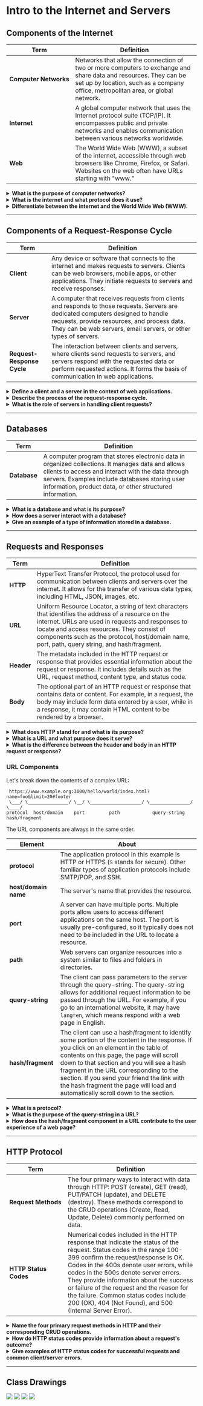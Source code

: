 # Intro to the Internet and Servers

## Components of the Internet

| Term | Definition |
| ---- | ---------- |
| __Computer&nbsp;Networks__ | Networks that allow the connection of two or more computers to exchange and share data and resources. They can be set up by location, such as a company office, metropolitan area, or global network. |
| __Internet__ | A global computer network that uses the Internet protocol suite (TCP/IP). It encompasses public and private networks and enables communication between various networks worldwide. |
| __Web__ | The World Wide Web (WWW), a subset of the internet, accessible through web browsers like Chrome, Firefox, or Safari. Websites on the web often have URLs starting with "www." |

<details>
<summary><strong>What is the purpose of computer networks?</strong></summary>

Computer networks allow the connection of two or more computers to exchange and share data and resources. They facilitate communication and collaboration among users, enable the sharing of files and printers, and provide access to the internet.
</details>

<details>
<summary><strong>What is the internet and what protocol does it use?</strong></summary>

The internet is a global computer network that connects millions of computers and networks worldwide. It uses the Internet Protocol suite (TCP/IP) to enable communication and data transfer between different devices and networks.
</details>

<details>
<summary><strong>Differentiate between the internet and the World Wide Web (WWW).</strong></summary>

The internet is the vast network infrastructure that connects computers and networks globally, allowing them to communicate and exchange data. On the other hand, the World Wide Web (WWW) is a subset of the internet that consists of websites, web pages, and web content accessible through web browsers. The WWW is an application that utilizes the internet infrastructure to deliver information and multimedia resources.
</details>

---

## Components of a Request-Response Cycle

| Term | Definition |
| ---- | ---------- |
| __Client__ | Any device or software that connects to the internet and makes requests to servers. Clients can be web browsers, mobile apps, or other applications. They initiate requests to servers and receive responses. |
| __Server__ | A computer that receives requests from clients and responds to those requests. Servers are dedicated computers designed to handle requests, provide resources, and process data. They can be web servers, email servers, or other types of servers. |
| __Request-Response Cycle__ | The interaction between clients and servers, where clients send requests to servers, and servers respond with the requested data or perform requested actions. It forms the basis of communication in web applications. |

<details>
<summary><strong>Define a client and a server in the context of web applications.</strong></summary>

In the context of web applications, a client refers to any device or software (such as a web browser or mobile app) that connects to the internet and makes requests to servers. Clients initiate requests to servers to retrieve data or perform actions.

A server, on the other hand, is a computer that receives requests from clients and responds to those requests. Servers are dedicated computers designed to handle requests, provide resources, and process data. They store and serve web pages, process application logic, and interact with databases or other external systems.
</details>

<details>
<summary><strong>Describe the process of the request-response cycle.</strong></summary>

The request-response cycle is the interaction between clients and servers in a web application. The process typically involves the following steps:

1. The client sends a request to the server. The request includes information such as the desired resource (e.g., a specific web page) and any additional data or parameters.

2. The server receives the request and processes it. This may involve interpreting the requested resource, accessing databases or other resources, and performing any necessary calculations or operations.

3. The server generates a response based on the request. The response includes the requested data or performs the requested action. It may also include headers providing metadata about the response.

4. The server sends the response back to the client over the network.

5. The client receives the response and processes it. This may involve rendering web pages, displaying the requested data, or executing further actions based on the response.
</details>

<details>
<summary><strong>What is the role of servers in handling client requests?</strong></summary>

*__Summary:__*

Servers act as the central processing units in a web application, handling client requests, performing necessary computations, and returning the appropriate responses.*

*__Details:__*

Servers play a crucial role in handling client requests in a web application. When a client sends a request, the server receives it and performs various tasks, including:

- __Interpret the request__: The server examines the request to determine the desired resource or action.

- __Retrieve data__: The server may access databases, file systems, or other resources to gather the necessary data to fulfill the request.

- __Process logic__: The server may execute application logic or business rules to manipulate the data or perform required operations.

- __Generate a response__: Based on the request and processed data, the server constructs a response containing the requested information or performs the requested action.

- __Send the response__: The server sends the response back to the client over the network, ensuring that it is properly formatted and contains the necessary headers and content.
</details>

---

## Databases

| Term | Definition |
| ---- | ---------- |
| __Database__ | A computer program that stores electronic data in organized collections. It manages data and allows clients to access and interact with the data through servers. Examples include databases storing user information, product data, or other structured information. |

<details>
<summary><strong>What is a database and what is its purpose?</strong></summary>

A database is a computer program that stores electronic data in organized collections. Its purpose is to manage data effectively and provide a mechanism for clients (such as applications or users) to access, manipulate, and interact with that data. Databases provide a structured and efficient way to store and retrieve information, ensuring data integrity, security, and scalability.
</details>

<details>
<summary><strong>How does a server interact with a database?</strong></summary>

*__Summary__*

The server acts as an intermediary between the application or user and the database, enabling seamless communication and data retrieval or manipulation.

*__Details__*

Servers interact with databases through a process known as database connectivity. The server communicates with the database management system (DBMS) to perform various operations, including:

1. __Establishing a connection__: The server establishes a connection to the database by providing the necessary credentials and connection parameters.

2. __Sending queries__: The server sends structured queries, such as SQL (Structured Query Language) statements, to the database. These queries can retrieve data, modify existing data, or perform other operations.

3. __Processing the queries__: The database management system receives the queries from the server and processes them. It analyzes the queries, accesses the appropriate data, and performs the requested operations.

4. __Returning results__: Once the database has processed the queries, it sends the results back to the server. This may include retrieved data, the outcome of data modification operations, or other relevant information.

5. __Handling transactions__: In many cases, servers manage transactions that involve multiple database operations. The server ensures the atomicity, consistency, isolation, and durability (ACID) properties of the transaction, coordinating with the database to maintain data integrity.


</details>

<details>
<summary><strong>Give an example of a type of information stored in a database.</strong></summary>

Databases can store various types of information depending on the application or system. Examples include:

- __User information__: Databases can store user details such as usernames, passwords, email addresses, and other profile data.

- __Product data__: E-commerce platforms often use databases to store information about products, including names, descriptions, prices, and inventory levels.

- __Financial records__: Banks and financial institutions utilize databases to store customer transaction data, account balances, and other financial records.

- __Social media posts__: Social networking platforms store user-generated content, such as posts, comments, photos, and videos, in databases.

- __Employee records__: Human resources departments maintain databases to store employee information, including personal details, employment history, and performance records.

These examples demonstrate how databases serve as repositories for structured and organized data, allowing efficient storage, retrieval, and management of information for various purposes.
</details>

---

## Requests and Responses

| Term | Definition |
| ---- | ---------- |
| __HTTP__ | HyperText Transfer Protocol, the protocol used for communication between clients and servers over the internet. It allows for the transfer of various data types, including HTML, JSON, images, etc. |
| __URL__ | Uniform Resource Locator, a string of text characters that identifies the address of a resource on the internet. URLs are used in requests and responses to locate and access resources. They consist of components such as the protocol, host/domain name, port, path, query string, and hash/fragment. |
| __Header__ | The metadata included in the HTTP request or response that provides essential information about the request or response. It includes details such as the URL, request method, content type, and status code. |
| __Body__ | The optional part of an HTTP request or response that contains data or content. For example, in a request, the body may include form data entered by a user, while in a response, it may contain HTML content to be rendered by a browser. |

<details>
<summary><strong>What does HTTP stand for and what is its purpose?</strong></summary>

HTTP stands for HyperText Transfer Protocol. Its purpose is to facilitate communication between clients and servers over the internet. It defines the rules and conventions for how clients (such as web browsers) and servers should exchange requests and responses. HTTP enables the transfer of various data types, including HTML, JSON, images, and more, allowing clients to retrieve and interact with resources hosted on servers.
</details>

<details>
<summary><strong>What is a URL and what purpose does it serve?</strong></summary>

A URL, or Uniform Resource Locator, is a string of text characters that identifies the address of a resource on the internet. It serves as a standardized format for specifying the location of a resource, such as a web page, image, video, or API endpoint. A URL consists of components such as the protocol (e.g., HTTP or HTTPS), host/domain name, port, path, query string, and hash/fragment. URLs are used in requests to locate and access specific resources on servers.
</details>

<details>
<summary><strong>What is the difference between the header and body in an HTTP request or response?</strong></summary>

In an HTTP request or response, the header and body are distinct parts.

- __Header__: The header is the metadata included in the HTTP request or response. It provides essential information about the request or response, such as the URL, request method, content type, and status code. Headers enable communication between the client and server by conveying instructions, details, and control information.

- __Body__: The body is the optional part of an HTTP request or response that contains the data or content being sent. In a request, the body may include form data entered by a user or JSON/XML payloads. In a response, the body contains the actual content being transferred, such as HTML markup, JSON data, or binary files like images or documents.

The header and body work together to facilitate effective communication between clients and servers. The header provides metadata and instructions, while the body carries the actual data being transmitted.
</details>

### URL Components

Let's break down the contents of a complex URL:

```
 https://www.example.org:3000/hello/world/index.html?name=foo&limit=20#footer
 \___/ \_______________/ \__/ \___________________/ \_______________/ \____/
protocol  host/domain    port         path            query-string  hash/fragment
```

The URL components are always in the same order.

| Element | About |
| ------- | ----- |
| __protocol__ | The application protocol in this example is HTTP or HTTPS (`S` stands for secure). Other familiar types of application protocols include SMTP/POP, and SSH. |
| __host/domain name__ | The server's name that provides the resource. |
| __port__ | A server can have multiple ports. Multiple ports allow users to access different applications on the same host. The port is usually pre-configured, so it typically does not need to be included in the URL to locate a resource. |
| __path__ | Web servers can organize resources into a system similar to files and folders in directories. |
| __query-string__ | The client can pass parameters to the server through the query-string. The query-string allows for additional request information to be passed through the URL. For example, if you go to an international website, it may have `lang=en`, which means respond with a web page in English. |
| __hash/fragment__ | The client can use a hash/fragment to identify some portion of the content in the response. If you click on an element in the table of contents on this page, the page will scroll down to that section and you will see a hash fragment in the URL corresponding to the section. If you send your friend the link with the hash fragment the page will load and automatically scroll down to the section. |

<details>
<summary><strong>What is a protocol?</strong></summary>

A protocol is a set of rules and conventions that govern how data is transmitted and communicated between devices or systems. In the context of URLs, a protocol is an application protocol that determines how information is exchanged between clients and servers over the internet.

Common protocols include HTTP (Hypertext Transfer Protocol) and HTTPS (Hypertext Transfer Protocol Secure) for web communication, SMTP/POP for email, and SSH (Secure Shell) for secure remote access. Protocols define the format, syntax, and behavior of data transfers, enabling effective communication between different systems.
</details>

<details>
<summary><strong>What is the purpose of the query-string in a URL?</strong></summary>

The query-string in a URL allows clients to pass additional parameters or data to the server as part of a request. It is used to provide specific instructions or information related to the requested resource.

The query-string appears after the path component of the URL and is preceded by a question mark (?). It consists of key-value pairs, where each pair represents a parameter and its value, separated by an ampersand (&). The server can use these parameters to customize the response or perform specific operations.

For example, in a search query, the query-string may include parameters like `?q=keyword` to specify the search term.
</details>

<details>
<summary><strong>How does the hash/fragment component in a URL contribute to the user experience of a web page?</strong></summary>

The hash/fragment component in a URL is used to identify a specific portion or section of content within a web page. When a URL contains a hash/fragment, the web browser interprets it as an anchor within the page and scrolls the viewport to the corresponding section. This feature is often used to create internal page links or to highlight specific content on a page.

For example, when clicking on a table of contents on a long web page, the URL may update with a hash/fragment identifier that corresponds to the selected section. Sharing the URL with the hash/fragment allows others to directly access and view that specific content, enhancing the user experience by providing direct navigation to relevant information within a page.
</details>

---

## HTTP Protocol

| Term | Definition |
| ---- | ---------- |
| __Request&nbsp;Methods__ | The four primary ways to interact with data through HTTP: POST (create), GET (read), PUT/PATCH (update), and DELETE (destroy). These methods correspond to the CRUD operations (Create, Read, Update, Delete) commonly performed on data. |
| __HTTP Status Codes__ | Numerical codes included in the HTTP response that indicate the status of the request. Status codes in the range 100-399 confirm the request/response is OK. Codes in the 400s denote user errors, while codes in the 500s denote server errors. They provide information about the success or failure of the request and the reason for the failure. Common status codes include 200 (OK), 404 (Not Found), and 500 (Internal Server Error). |

<details>
<summary><strong>Name the four primary request methods in HTTP and their corresponding CRUD operations.</strong></summary>

The four primary request methods in HTTP are:

1. __POST__: Corresponds to the Create operation in CRUD. It is used to submit data to be processed and stored on the server. For example, creating a new user account or submitting a form.

2. __GET__: Corresponds to the Read operation in CRUD. It is used to retrieve data from the server. For example, fetching a web page, retrieving user information, or retrieving a list of products.

3. __PUT/PATCH__: Corresponds to the Update operation in CRUD. It is used to modify existing data on the server. PUT typically replaces the entire resource with the updated data, while PATCH modifies only specific parts of the resource. For example, updating a user's profile information or editing an article.

4. __DELETE__: Corresponds to the Delete operation in CRUD. It is used to remove data or resources from the server. For example, deleting a user account or removing a post.
</details>

<details>
<summary><strong>How do HTTP status codes provide information about a request's outcome?</strong></summary>

HTTP status codes are included in the response sent by the server to indicate the outcome of the request. They provide information about whether the request was successful, encountered an error, or requires further action. The status codes are three-digit numerical codes that categorize the response into different classes:

- __1xx__: Informational responses
- __2xx__: Successful responses
- __3xx__: Redirection responses
- __4xx__: Client error responses
- __5xx__: Server error responses

Each status code within these classes has a specific meaning. For example, a status code of 200 (OK) indicates that the request was successful, while a code of 404 (Not Found) means that the requested resource was not found on the server. By analyzing the status code received, developers can determine the outcome of their request and handle it accordingly in their application.
</details>

<details>
<summary><strong>Give examples of HTTP status codes for successful requests and common client/server errors.</strong></summary>

Examples of HTTP status codes include:

- __200 (OK)__: The request was successful, and the server has returned the requested resource.
- __201 (Created)__: The request was successful, and a new resource was created as a result.
- __204 (No Content)__: The request was successful, but there is no content to return.
- __400 (Bad Request)__: The server cannot process the request due to client error, such as malformed syntax or invalid parameters.
- __404 (Not Found)__: The requested resource could not be found on the server.
- __500 (Internal Server Error)__: The server encountered an error while processing the request.

These are just a few examples, and there are many more status codes available to indicate different outcomes of HTTP requests.
</details>

---

## Class Drawings

![](images/intro-to-servers-class-drawing-1.png)
![](images/intro-to-servers-class-drawing-2.png)
![](images/intro-to-servers-class-drawing-3.png)
![](images/intro-to-servers-class-drawing-4.png)